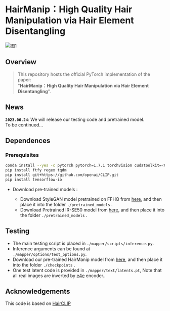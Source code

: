 # HairManip：High Quality Hair Manipulation via Hair Element Disentangling
![图1](https://github.com/Zlin0530/HairManip/blob/main/images/fig1.jpg)

## Overview
> This repository hosts the official PyTorch implementation of the paper:  
>  "**HairManip：High Quality Hair Manipulation via Hair Element Disentangling**".  

## News
**`2023.06.24`**: We will release our testing code and pretrained model.   
  To be continued...

## Dependences
### Prerequisites
```bash
conda install --yes -c pytorch pytorch=1.7.1 torchvision cudatoolkit=<CUDA_VERSION>
pip install ftfy regex tqdm
pip install git+https://github.com/openai/CLIP.git
pip install tensorflow-io
```

- Download pre-trained models :

  - Download StyleGAN model pretrained on FFHQ from [here](https://drive.google.com/file/d/11r6dZpNXrwqWRckIqeXQmQ9NaLDjRfq7/view?usp=sharing), and then place it into the folder `./pretrained_models` .
  - Download Pretrained IR-SE50 model from [here](https://drive.google.com/file/d/1On1Tg0FftyHANycWzIyWwDVpJz1ljuSc/view?usp=sharing), and then place it into the folder `./pretrained_models` .

  

## Testing
- The main testing script is placed in `./mapper/scripts/inference.py`.
- Inference arguments can be found at `./mapper/options/test_options.py`.
- Download our pre-trained HairManip model from [here](https://drive.google.com/file/d/1Wyy46o3yN057rh4BlVDlGziC5jEcg7It/view?usp=sharing), and then place it into the folder `./checkpoints` .
- One test latent code is provided in  `./mapper/text/latents.pt`, Note that all real images are inverted by [e4e](https://github.com/omertov/encoder4editing) encoder..


## Acknowledgements
This code is based on [HairCLIP](https://github.com/wty-ustc/HairCLIP)
